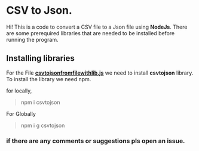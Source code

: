 # CSV to Json.

Hi! This is a code to convert a CSV file to a Json file using **NodeJs**. There are some prerequired libraries that are needed to be installed before running the program.

## Installing libraries
For the File **[csvtojsonfromfilewithlib.js](https://github.com/kolla47/CSV-to-Json/blob/master/csvtojsonfromfilewithlib.js "csvtojsonfromfilewithlib.js")** we need to install    **csvtojson** library. 
To install the library we need npm.

for locally,
> npm i csvtojson

For Globally
>npm i g csvtojson

### if there are any comments or suggestions pls open an issue. 
